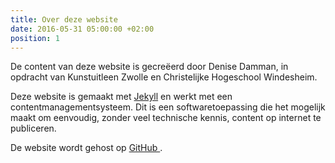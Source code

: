 ```yaml
---
title: Over deze website
date: 2016-05-31 05:00:00 +02:00
position: 1
---
```


De content van deze website is gecreëerd door Denise Damman, in opdracht van Kunstuitleen Zwolle en Christelijke Hogeschool Windesheim. 

Deze website is gemaakt met [Jekyll](http://jekyllrb.com/) en werkt met een contentmanagementsysteem. Dit is een softwaretoepassing die het mogelijk maakt om eenvoudig, zonder veel technische kennis, content op internet te publiceren.  

De website wordt gehost op [GitHub ](https://github.com/).